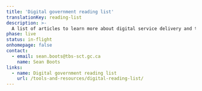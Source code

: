 ```yaml
---
title: 'Digital government reading list'
translationKey: reading-list
description: >-
  A list of articles to learn more about digital service delivery and technology modernization.
phase: live
status: in-flight
onhomepage: false
contact:
  - email: sean.boots@tbs-sct.gc.ca
    name: Sean Boots
links:
  - name: Digital government reading list
    url: /tools-and-resources/digital-reading-list/
---
```

